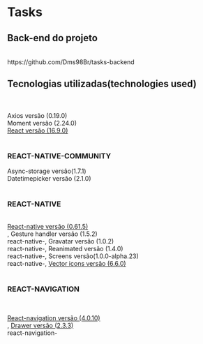 <h1>Tasks</h1>
 
<h2>Back-end do projeto</h2></br>
https://github.com/Dms98Br/tasks-backend

<h2>Tecnologias utilizadas(technologies used)</h2><br />
<a href=""></a><br/>
<ahttps://github.com/axios/axios/releases>Axios versão (0.19.0)</a><br/>
<a href=""></a>Moment versão (2.24.0)<br/>
<a href="">React versão (16.9.0)</a><br/><br/>
<h3>REACT-NATIVE-COMMUNITY</h3>
<a href=""></a>Async-storage versão(1.7.1)<br/>
<a href=""></a>Datetimepicker versão (2.1.0)<br/><br/>
<h3>REACT-NATIVE</h3><br/>
<a href="">React-native versão (0.61.5)</a><br/>,
<a href=""></a>Gesture handler versão (1.5.2)<br/>react-native-,
<a href=""></a>Gravatar versão (1.0.2)<br/>react-native-,
<a href=""></a>Reanimated versão (1.4.0)<br/>react-native-,
<a href=""></a>Screens versão(1.0.0-alpha.23)<br/>react-native-,
<a href="">Vector icons versão (6.6.0)</a><br/><br/>
<h3>REACT-NAVIGATION</h3><br/>

<a href="">React-navigation versão (4.0.10)</a><br/>,
<a href="">Drawer versão (2.3.3)</a><br/>react-navigation-
